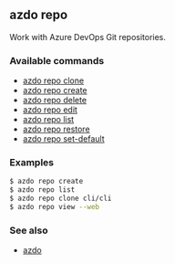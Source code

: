 ## azdo repo
Work with Azure DevOps Git repositories.
### Available commands
* [azdo repo clone](./azdo_repo_clone.md)
* [azdo repo create](./azdo_repo_create.md)
* [azdo repo delete](./azdo_repo_delete.md)
* [azdo repo edit](./azdo_repo_edit.md)
* [azdo repo list](./azdo_repo_list.md)
* [azdo repo restore](./azdo_repo_restore.md)
* [azdo repo set-default](./azdo_repo_set-default.md)

### Examples

```bash
$ azdo repo create
$ azdo repo list
$ azdo repo clone cli/cli
$ azdo repo view --web
```

### See also

* [azdo](./azdo.md)
